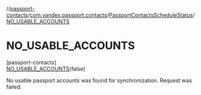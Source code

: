 //[passport-contacts](../../../../index.md)/[com.yandex.passport.contacts](../../index.md)/[PassportContactsScheduleStatus](../index.md)/[NO_USABLE_ACCOUNTS](index.md)

# NO_USABLE_ACCOUNTS

[passport-contacts]\
[NO_USABLE_ACCOUNTS](index.md)(false)

No usable passport accounts was found for synchronization. Request was failed.
